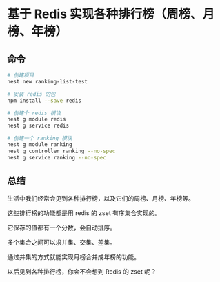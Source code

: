 # 基于 Redis 实现各种排行榜（周榜、月榜、年榜）


## 命令
```bash
# 创建项目
nest new ranking-list-test

# 安装 redis 的包
npm install --save redis

# 创建个 redis 模块
nest g module redis
nest g service redis

# 创建一个 ranking 模块
nest g module ranking
nest g controller ranking --no-spec
nest g service ranking --no-spec
```




## 总结
生活中我们经常会见到各种排行榜，以及它们的周榜、月榜、年榜等。

这些排行榜的功能都是用 redis 的 zset 有序集合实现的。

它保存的值都有一个分数，会自动排序。

多个集合之间可以求并集、交集、差集。

通过并集的方式就能实现月榜合并成年榜的功能。

以后见到各种排行榜，你会不会想到 Redis 的 zset 呢？
